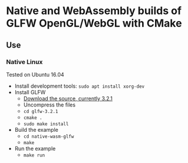 # Native and WebAssembly builds of GLFW OpenGL/WebGL with CMake


## Use

### Native Linux

Tested on Ubuntu 16.04

* Install development tools: `sudo apt install xorg-dev`
* Install GLFW
  * [Download the source, currently 3.2.1](http://www.glfw.org/download.html)
  * Uncompress the files
  * `cd glfw-3.2.1`
  * `cmake .`
  * `sudo make install`
* Build the example
  * `cd native-wasm-glfw`
  * `make`
* Run the example
  * `make run`

